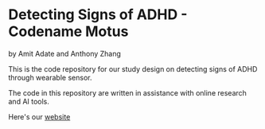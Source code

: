 # Detecting Signs of ADHD - Codename Motus

by Amit Adate and Anthony Zhang

This is the code repository for our study design on detecting signs of ADHD through wearable sensor.

The code in this repository are written in assistance with online research and AI tools.

Here's our [website](https://detect-adhd.weebly.com)